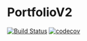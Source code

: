 # PortfolioV2

[![Build Status](https://travis-ci.org/AleDurand/PortfolioV2.svg?branch=master)](https://travis-ci.org/AleDurand/PortfolioV2)
[![codecov](https://codecov.io/gh/AleDurand/PortfolioV2/branch/master/graph/badge.svg)](https://codecov.io/gh/AleDurand/PortfolioV2)
